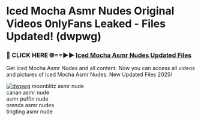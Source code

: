 # Iced Mocha Asmr Nudes Original Videos 0nlyFans Leaked - Files Updated! (dwpwg)

<h3>🔴 CLICK HERE 🌐==►► <a href="https://tinyurl.com/4mcuefdz" rel="nofollow">Iced Mocha Asmr Nudes Updated Files</a></h3>

Get Iced Mocha Asmr Nudes and all content. Now you can access all videos and pictures of Iced Mocha Asmr Nudes. New Updated Files 2025!

[![dwpwg](https://i.imgur.com/StAQSOY.gif)](https://tinyurl.com/4mcuefdz)
moonblitz asmr nude<br>
canan asmr nude<br>
asmr puffin nude<br>
orenda asmr nudes<br>
tingting asmr nude